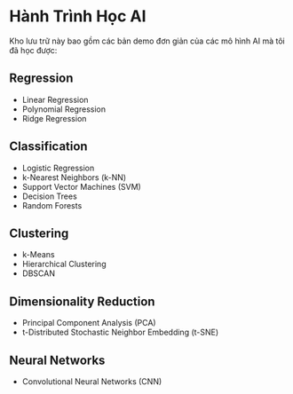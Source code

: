 # Hành Trình Học AI

Kho lưu trữ này bao gồm các bản demo đơn giản của các mô hình AI mà tôi đã học được:

## Regression
- Linear Regression
- Polynomial Regression
- Ridge Regression

## Classification
- Logistic Regression
- k-Nearest Neighbors (k-NN)
- Support Vector Machines (SVM)
- Decision Trees
- Random Forests

## Clustering
- k-Means
- Hierarchical Clustering
- DBSCAN

## Dimensionality Reduction
- Principal Component Analysis (PCA)
- t-Distributed Stochastic Neighbor Embedding (t-SNE)

## Neural Networks
- Convolutional Neural Networks (CNN)
